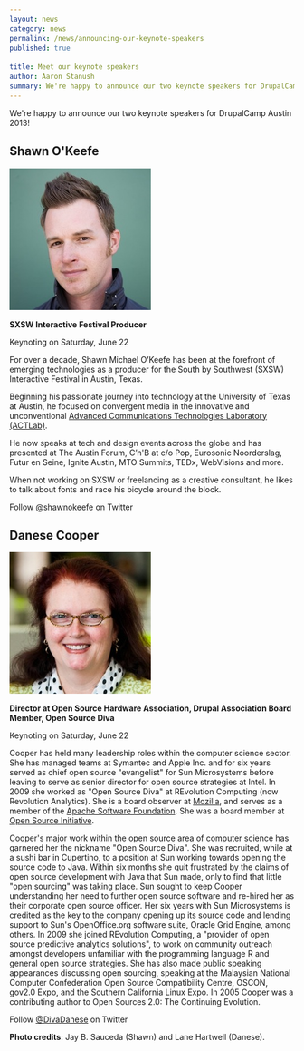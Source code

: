 ```yaml
---
layout: news
category: news
permalink: /news/announcing-our-keynote-speakers
published: true

title: Meet our keynote speakers
author: Aaron Stanush
summary: We're happy to announce our two keynote speakers for DrupalCamp Austin 2013! Shawn O'Keefe (SXSW Interactive Festival Producer) and Danese Cooper (Director at Open Source Hardware Association).
---
```


We're happy to announce our two keynote speakers for DrupalCamp Austin 2013!

## Shawn O'Keefe

<img class="right" src="/img/shawn-headshot.jpg">

**SXSW Interactive Festival Producer**

Keynoting on Saturday, June 22

For over a decade, Shawn Michael O’Keefe has been at the forefront of emerging technologies as a producer for the South by Southwest (SXSW) Interactive Festival in Austin, Texas.

Beginning his passionate journey into technology at the University of Texas at Austin, he focused on convergent media in the innovative and unconventional [Advanced Communications Technologies Laboratory (ACTLab)](https://www.utexas.edu/research/eureka/institution/view?institution_id=32).

He now speaks at tech and design events across the globe and has presented at The Austin Forum, C’n'B at c/o Pop, Eurosonic Noorderslag, Futur en Seine, Ignite Austin, MTO Summits, TEDx, WebVisions and more.

When not working on SXSW or freelancing as a creative consultant, he likes to talk about fonts and race his bicycle around the block.

Follow [@shawnokeefe](https://twitter.com/shawnokeefe/) on Twitter

## Danese Cooper

<img class="right" src="/img/danese-headshot.jpg">

**Director at Open Source Hardware Association, Drupal Association Board Member, Open Source Diva**

Keynoting on Saturday, June 22

Cooper has held many leadership roles within the computer science sector. She has managed teams at Symantec and Apple Inc. and for six years served as chief open source "evangelist" for Sun Microsystems before leaving to serve as senior director for open source strategies at Intel. In 2009 she worked as "Open Source Diva" at REvolution Computing (now Revolution Analytics). She is a board observer at [Mozilla](http://www.mozilla.org/), and serves as a member of the [Apache Software Foundation](http://www.apache.org/). She was a board member at [Open Source Initiative](http://opensource.org/).

Cooper's major work within the open source area of computer science has garnered her the nickname "Open Source Diva". She was recruited, while at a sushi bar in Cupertino, to a position at Sun working towards opening the source code to Java. Within six months she quit frustrated by the claims of open source development with Java that Sun made, only to find that little "open sourcing" was taking place. Sun sought to keep Cooper understanding her need to further open source software and re-hired her as their corporate open source officer. Her six years with Sun Microsystems is credited as the key to the company opening up its source code and lending support to Sun's OpenOffice.org software suite, Oracle Grid Engine, among others. In 2009 she joined REvolution Computing, a "provider of open source predictive analytics solutions", to work on community outreach amongst developers unfamiliar with the programming language R and general open source strategies. She has also made public speaking appearances discussing open sourcing, speaking at the Malaysian National Computer Confederation Open Source Compatibility Centre, OSCON, gov2.0 Expo, and the Southern California Linux Expo. In 2005 Cooper was a contributing author to Open Sources 2.0: The Continuing Evolution.

Follow [@DivaDanese](https://twitter.com/divadanese/) on Twitter

**Photo credits**: Jay B. Sauceda (Shawn) and Lane Hartwell (Danese).